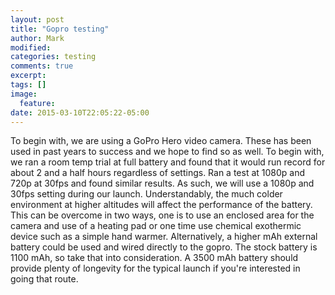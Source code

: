 ```yaml
---
layout: post
title: "Gopro testing"
author: Mark
modified:
categories: testing
comments: true
excerpt:
tags: []
image:
  feature:
date: 2015-03-10T22:05:22-05:00
---
```


To begin with, we are using a GoPro Hero video camera. These has been used in past years to success and we hope to find so as well. To begin with, we ran a room temp trial at full battery and found that it would run record for about 2 and a half hours regardless of settings. Ran a test at 1080p and 720p at 30fps and found similar results. As such, we will use a 1080p and 30fps setting during our launch. Understandably, the much colder environment at higher altitudes will affect the performance of the battery. This can be overcome in two ways, one is to use an enclosed area for the camera and use of a heating pad or one time use chemical exothermic device such as a simple hand warmer. Alternatively, a higher mAh external battery could be used and wired directly to the gopro. The stock battery is 1100 mAh, so take that into consideration. A 3500 mAh battery should provide plenty of longevity for the typical launch if you're interested in going that route. 
